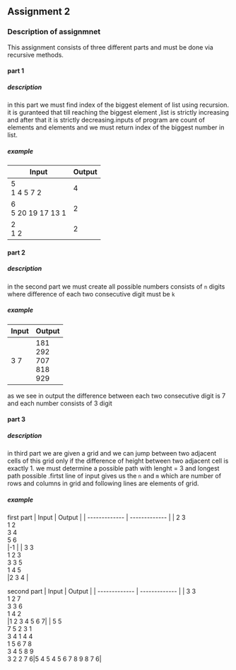 ## Assignment 2

### Description of assignmnet
This assignment consists of three different parts and must be done via recursive methods.
#### **part 1**
##### description
in this part we must find index of the biggest element of list using recursion. it is guranteed that till reaching the biggest element ,list is strictly increasing and after that it is strictly decreasing.inputs of program are count of elements and elements and we must return index of the biggest number in list.
##### example
| Input  | Output |
| ------------- | ------------- |
| 5 <br>1 4 5 7 2|4 | 
| 6 <br>5 20 19 17 13 1 |2 | 
| 2 <br>1 2|2 | 
#### **part 2**
##### description
in the second part we must create all possible numbers consists of `n` digits where difference of each two consecutive digit must be `k`
##### example
| Input  | Output |
| ------------- | ------------- |
| 3   7|181<br>292<br>707<br>818<br>929 |


as we see in output the difference between each two consecutive digit is 7 and each number consists of 3 digit
#### **part 3**
##### description
in third part we are given a grid and we can jump between two adjacent cells of this grid only if the difference of height between two adjacent cell is exactly 1.
we must determine a possible path with lenght = 3 and longest path possible .firtst line of input gives us the `n` and `m` which are number of rows and columns in grid and following lines are elements of grid.
##### example
first part
| Input  | Output |
| ------------- | ------------- |
| 2  3<br>1 2<br>3 4<br>5 6<br>|-1 |
| 3  3<br>1 2 3<br>3 3 5<br>1 4 5<br>|2 3 4 |

second part
| Input  | Output |
| ------------- | ------------- |
| 3  3<br>1 2 7<br>3 3 6<br>1 4 2<br>|1 2 3 4 5 6 7|
| 5  5<br>7 5 2 3 1<br>3 4 1 4 4<br>1 5 6 7 8<br>3 4 5 8 9<br>3 2 2 7 6|5 4 5 4 5 6 7 8 9 8 7 6|

